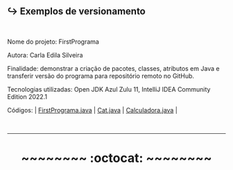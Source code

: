 ## ↪️ Exemplos de versionamento  
</br>

Nome do projeto: FirstPrograma  

Autora: Carla Edila Silveira

Finalidade: demonstrar a criação de pacotes, classes, atributos em Java e transferir versão do programa para repositório remoto no GitHub.

Tecnologias utilizadas: Open JDK Azul Zulu 11, IntelliJ IDEA Community Edition 2022.1

Códigos: | [FirstPrograma.java](https://github.com/rosacarla/Teste-ide-intellij/blob/master/src/dio/com/br/FirstPrograma.java) | [Cat.java](https://github.com/rosacarla/Teste-ide-intellij/blob/master/src/dio/com/br/model/Cat.java) |
[Calculadora.java](https://github.com/rosacarla/Teste-ide-intellij/blob/master/src/dio/com/br/calculadora/Calculadora.java) |  

</br>

---


# <p align="center">~~~~~~~~ :octocat: ~~~~~~~~</p>
